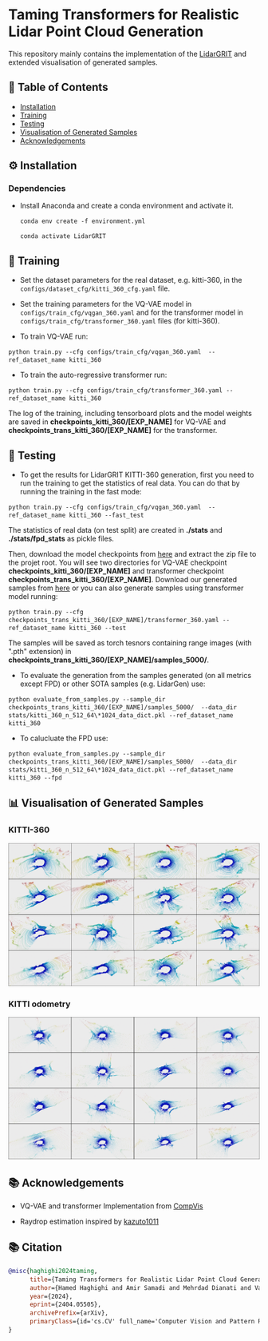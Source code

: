 # Taming Transformers for Realistic Lidar Point Cloud Generation
This repository mainly contains the implementation of the [LidarGRIT](https://arxiv.org/pdf/2404.05505.pdf) and extended visualisation of generated samples.

<!-- <p align="center"><img src="readme_materials/entire_framework.png" alt="drawing" width="80%"/></p>
<p align="center"><img src="readme_materials/training_diag.png" alt="drawing" width="80%"/></p> -->

## :bookmark_tabs: Table of Contents
- [Installation](#gear-installation)
- [Training](#train2-training)
- [Testing](#test_tube-testing)
- [Visualisation of Generated Samples](#bar_chart-visualisation-of-generated-samples)
- [Acknowledgements](#books-acknowledgements)


## :gear: Installation
### Dependencies
- Install Anaconda and create a conda environment and activate it.
    ```
    conda env create -f environment.yml
    ```


    ```
    conda activate LidarGRIT
    ```

## :train2: Training
 
- Set the dataset parameters for the real dataset, e.g. kitti-360, in the `configs/dataset_cfg/kitti_360_cfg.yaml` file. 

- Set the training parameters for the VQ-VAE model in `configs/train_cfg/vqgan_360.yaml` and for the transformer model in `configs/train_cfg/transformer_360.yaml` files (for kitti-360).

- To train VQ-VAE run:

```
python train.py --cfg configs/train_cfg/vqgan_360.yaml  --ref_dataset_name kitti_360
```

- To train the auto-regressive transformer run:

```
python train.py --cfg configs/train_cfg/transformer_360.yaml --ref_dataset_name kitti_360
```
The log of the training, including tensorboard plots and the model weights are saved in **checkpoints_kitti_360/[EXP_NAME]** for VQ-VAE and **checkpoints_trans_kitti_360/[EXP_NAME]** for the transformer.

## :test_tube: Testing 

- To get the results for LidarGRIT KITTI-360 generation, first you need to run the training to get the statistics of real data. You can do that by running the training in the fast mode:

```
python train.py --cfg configs/train_cfg/vqgan_360.yaml  --ref_dataset_name kitti_360 --fast_test
```
The  statistics of real data (on test split) are created in **./stats** and  **./stats/fpd_stats** as pickle files.

 Then, download the model checkpoints from [here](https://drive.google.com/file/d/1zW5lmsy7dNx1tW252TN1KMcXDAi1FRpx/view?usp=sharing) and extract the zip file to the projet root. You will see two directories for VQ-VAE checkpoint **checkpoints_kitti_360/[EXP_NAME]** and transformer checkpoint  **checkpoints_trans_kitti_360/[EXP_NAME]**. Download our generated samples from [here](https://drive.google.com/file/d/101l5DnpqRwHXZTE9irFTMikki1Pa8E9e/view?usp=sharing) or you can also generate samples using transformer model running:

```
python train.py --cfg checkpoints_trans_kitti_360/[EXP_NAME]/transformer_360.yaml --ref_dataset_name kitti_360 --test
```
The samples will be saved as torch tesnors containing range images (with ".pth" extension) in **checkpoints_trans_kitti_360/[EXP_NAME]/samples_5000/**.

- To evaluate the generation from the samples generated (on all metrics except FPD) or other SOTA samples (e.g. LidarGen) use:

```
python evaluate_from_samples.py --sample_dir checkpoints_trans_kitti_360/[EXP_NAME]/samples_5000/  --data_dir stats/kitti_360_n_512_64\*1024_data_dict.pkl --ref_dataset_name kitti_360
```
- To calucluate the FPD use:

```
python evaluate_from_samples.py --sample_dir checkpoints_trans_kitti_360/[EXP_NAME]/samples_5000/  --data_dir stats/kitti_360_n_512_64\*1024_data_dict.pkl --ref_dataset_name kitti_360 --fpd
```
## :bar_chart: Visualisation of Generated Samples 
### KITTI-360

![KITTI-360](./more-visulisations/KITTI-360-visualisation.jpg)

### KITTI odometry

![KITTI-360](./more-visulisations/KITTI-odemetry-visualisation.jpg)

## :books: Acknowledgements

- VQ-VAE and transformer Implementation from [CompVis](https://github.com/CompVis/taming-transformers)

- Raydrop estimation inspired by [kazuto1011](https://github.com/kazuto1011/dusty-gan)

 ## :books: Citation

```bibtex
@misc{haghighi2024taming,
      title={Taming Transformers for Realistic Lidar Point Cloud Generation}, 
      author={Hamed Haghighi and Amir Samadi and Mehrdad Dianati and Valentina Donzella and Kurt Debattista},
      year={2024},
      eprint={2404.05505},
      archivePrefix={arXiv},
      primaryClass={id='cs.CV' full_name='Computer Vision and Pattern Recognition' is_active=True alt_name=None in_archive='cs' is_general=False description='Covers image processing, computer vision, pattern recognition, and scene understanding. Roughly includes material in ACM Subject Classes I.2.10, I.4, and I.5.'}
}
```
 

